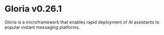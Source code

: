 # Gloria v0.26.1

Gloria is a microframework that enables rapid deployment of AI assistants to popular instant messaging platforms.
